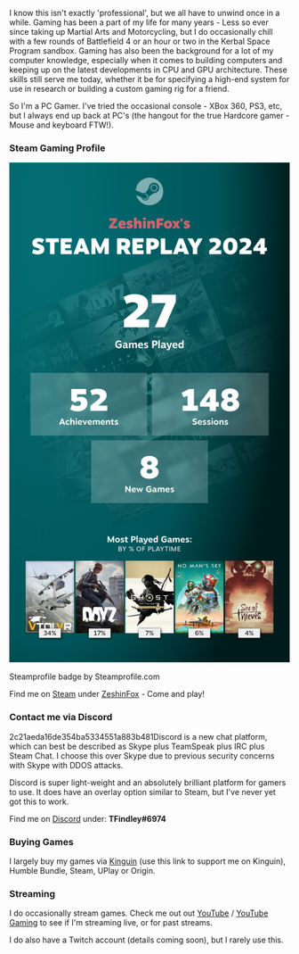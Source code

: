---
---
I know this isn't exactly 'professional', but we all have to unwind once in a while. Gaming has been a part of my life for many years - Less so ever since taking up Martial Arts and Motorcycling, but I do occasionally chill with a few rounds of Battlefield 4 or an hour or two in the Kerbal Space Program sandbox. Gaming has also been the background for a lot of my computer knowledge, especially when it comes to building computers and keeping up on the latest developments in CPU and GPU architecture. These skills still serve me today, whether it be for specifying a high-end system for use in research or building a custom gaming rig for a friend.

So I'm a PC Gamer. I've tried the occasional console - XBox 360, PS3, etc, but I always end up back at PC's (the hangout for the true Hardcore gamer - Mouse and keyboard FTW!).

### Steam Gaming Profile
![Steam Replay 2024](steam_replay_2024.png)

Steamprofile badge by Steamprofile.com

Find me on [Steam](http://store.steampowered.com/) under [ZeshinFox](https://steamcommunity.com/id/zeshinfox/) - Come and play!

### Contact me via Discord
2c21aeda16de354ba5334551a883b481Discord is a new chat platform, which can best be described as Skype plus TeamSpeak plus IRC plus Steam Chat. I choose this over Skype due to previous security concerns with Skype with DDOS attacks.

Discord is super light-weight and an absolutely brilliant platform for gamers to use. It does have an overlay option similar to Steam, but I've never yet got this to work.

Find me on [Discord](https://discordapp.com/) under: **TFindley#6974**

### Buying Games
I largely buy my games via [Kinguin](https://www.kinguin.net/r/TFindley) (use this link to support me on Kinguin), Humble Bundle, Steam, UPlay or Origin.

### Streaming
I do occasionally stream games. Check me out out [YouTube](https://www.youtube.com/channel/UCTzlh2rZXFmI0D95hoc14Gw) / [YouTube Gaming](https://gaming.youtube.com/channel/UCTzlh2rZXFmI0D95hoc14Gw) to see if I'm streaming live, or for past streams.

I do also have a Twitch account (details coming soon), but I rarely use this.